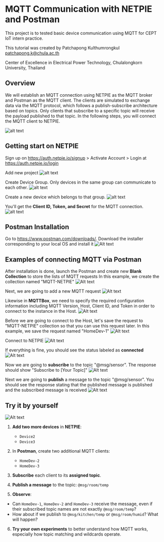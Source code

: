 # MQTT Communication with NETPIE and Postman
This project is to tested basic device communication using MQTT for CEPT IoT intern practice.

This tutorial was created by Patchapong Kulthumrongkul patchapong.k@chula.ac.th

Center of Excellence in Electrical Power Technology, Chulalongkorn University, Thailand

## Overview
We will establish an MQTT connection using NETPIE as the MQTT broker and Postman as the MQTT client. The clients are simulated to exchange data via the MQTT protocol, which follows a publish-subscribe architecture based on topics. Only clients that subscribe to a specific topic will receive the payload published to that topic. In the following steps, you will connect the MQTT client to NETPIE.

![alt text](./assets/image-0.png)

## Getting start on NETPIE
Sign up on https://auth.netpie.io/signup > Activate Account > Login at https://auth.netpie.io/login

Add new project
![alt text](./assets/image-12.png)

Create Device Group. Only devices in the same group can communicate to each other.
![alt text](./assets/image-11.png)

Create a new device which belongs to that group.
![alt text](./assets/image-13.png)

You'll get the **Client ID, Token, and Secret** for the MQTT connection.
![alt text](./assets/image-14.png)

## Postman Installation
Go to https://www.postman.com/downloads/. Download the installer corresponding to your local OS and install it
![Alt text](./assets/image-1.png)

## Examples of connecting MQTT via Postman
After installation is done, launch the Postman and create new **Blank Collection** to store the lists of MQTT requests
In this example, we create the collection named "MQTT-NETPIE"
![Alt text](./assets/image-2.png)

Next, we are going to add a new MQTT request
![Alt text](./assets/image-3.png)

Likewise in **MQTTBox**, we need to specify the required configuration information including MQTT Version, Host, Client ID, and Token in order to connect to the instance in the Host. 
![Alt text](./assets/image-4.png)

Before we are going to connect to the Host, let's save the request to "MQTT-NETPIE" collection so that you can use this request later. 
In this example, we save the request named "HomeDev-1"
![Alt text](./assets/image-5.png)

Connect to NETPIE
![Alt text](./assets/image-6.png)

If everything is fine, you should see the status labeled as **connected**
![Alt text](./assets/image-8.png)

Now we are going to **subscribe** to the topic "@msg/sensor". The response should show "Subscribe to [Your Topic]"
![Alt text](./assets/image-7.png)

Next we are going to **publish** a message to the topic "@msg/sensor". You should see the response stating that the published message is published and the subscribed message is received
![Alt text](./assets/image-9.png)

## Try it by yourself
![Alt text](./assets/image-15.png)
1. **Add two more devices** in **NETPIE**:
   - `Device2`
   - `Device3`

2. In **Postman**, create two additional MQTT clients:
   - `HomeDev-2`
   - `HomeDev-3`

3. **Subscribe** each client to its **assigned topic**.

4. **Publish a message** to the topic: `@msg/room/temp`

5. **Observe**:  
- Can `HomeDev-1`, `HomeDev-2` and `HomeDev-3` receive the message, even if their subscribed topic names are not exactly `@msg/room/temp`?
- How about if we publish to `@msg/kitchen/temp` or `@msg/room/humid`? What will happen?

6. **Try your own experiments** to better understand how MQTT works, especially how topic matching and wildcards operate.